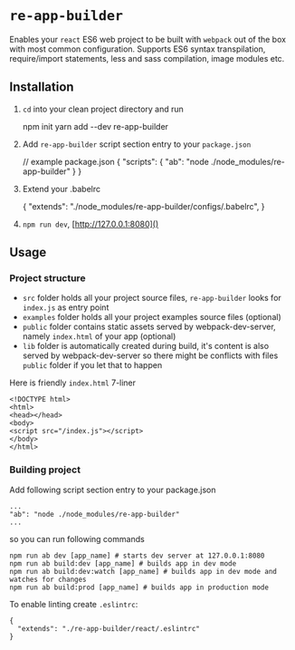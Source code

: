 # `re-app-builder`

Enables your `react` ES6 web project to be built with `webpack` out of the box with most common configuration. Supports ES6 syntax transpilation, require/import statements, less and sass compilation, image modules etc. 

## Installation

1. `cd` into your clean project directory and run


    npm init
    yarn add --dev re-app-builder


2. Add `re-app-builder` script section entry to your `package.json`


    // example package.json
    {
        "scripts": {
            "ab": "node ./node_modules/re-app-builder"
        }
    }

3. Extend your .babelrc


    {
        "extends": "./node_modules/re-app-builder/configs/.babelrc",
    }


4. `npm run dev`, [http://127.0.0.1:8080]()

## Usage

### Project structure

- `src` folder holds all your project source files, `re-app-builder` looks for `index.js` as entry point
- `examples` folder holds all your project examples source files (optional)
- `public` folder contains static assets served by webpack-dev-server, namely `index.html` of your app (optional)
- `lib` folder is automatically created during build, it's content is also served by webpack-dev-server so there might be conflicts with files `public` folder if you let that to happen 

Here is friendly `index.html` 7-liner

    <!DOCTYPE html>
    <html>
    <head></head>
    <body>
    <script src="/index.js"></script>
    </body>
    </html>

### Building project

Add following script section entry to your package.json

    ...
    "ab": "node ./node_modules/re-app-builder"
    ...

so you can run following commands 

    npm run ab dev [app_name] # starts dev server at 127.0.0.1:8080
    npm run ab build:dev [app_name] # builds app in dev mode
    npm run ab build:dev:watch [app_name] # builds app in dev mode and watches for changes
    npm run ab build:prod [app_name] # builds app in production mode

To enable linting create `.eslintrc`:

    {
      "extends": "./re-app-builder/react/.eslintrc"
    }
